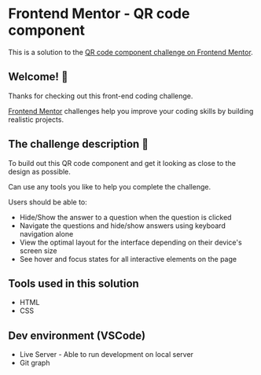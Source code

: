 # Frontend Mentor - QR code component

This is a solution to the [QR code component challenge on Frontend Mentor](https://www.frontendmentor.io/challenges/qr-code-component-iux_sIO_H).

## Welcome! 👋

Thanks for checking out this front-end coding challenge.

[Frontend Mentor](https://www.frontendmentor.io) challenges help you improve your coding skills by building realistic projects.

## The challenge description 🚀

To build out this QR code component and get it looking as close to the design as possible.

Can use any tools you like to help you complete the challenge. 

Users should be able to: 

- Hide/Show the answer to a question when the question is clicked
- Navigate the questions and hide/show answers using keyboard navigation alone
- View the optimal layout for the interface depending on their device's screen size
- See hover and focus states for all interactive elements on the page

## Tools used in this solution
- HTML
- CSS

## Dev environment (VSCode)
- Live Server - Able to run development on local server
- Git graph
